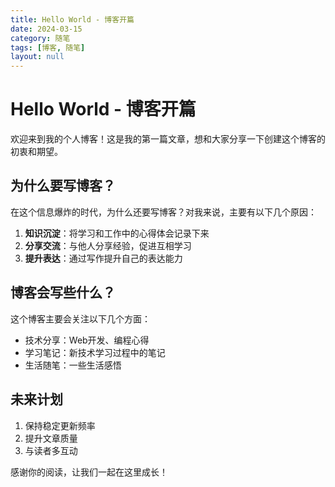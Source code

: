 ```yaml
---
title: Hello World - 博客开篇
date: 2024-03-15
category: 随笔
tags: [博客, 随笔]
layout: null
---
```


# Hello World - 博客开篇

欢迎来到我的个人博客！这是我的第一篇文章，想和大家分享一下创建这个博客的初衷和期望。

## 为什么要写博客？

在这个信息爆炸的时代，为什么还要写博客？对我来说，主要有以下几个原因：

1. **知识沉淀**：将学习和工作中的心得体会记录下来
2. **分享交流**：与他人分享经验，促进互相学习
3. **提升表达**：通过写作提升自己的表达能力

## 博客会写些什么？

这个博客主要会关注以下几个方面：

- 技术分享：Web开发、编程心得
- 学习笔记：新技术学习过程中的笔记
- 生活随笔：一些生活感悟

## 未来计划

1. 保持稳定更新频率
2. 提升文章质量
3. 与读者多互动

感谢你的阅读，让我们一起在这里成长！ 